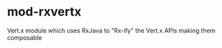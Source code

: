 mod-rxvertx
===========

Vert.x module which uses RxJava to "Rx-ify" the Vert.x APIs making them composable
